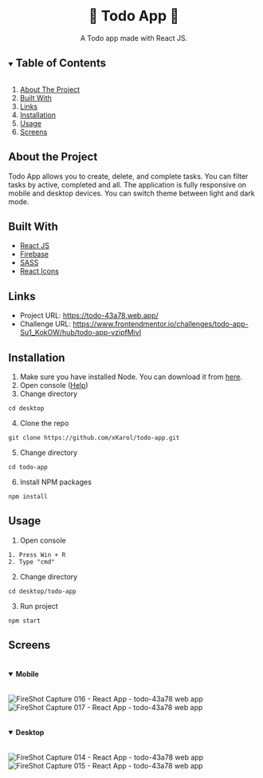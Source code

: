 <center>
<br/>
<h1>📝 Todo App 📝</h1>
A Todo app made with React JS.
<br/>
</center>
<details open="open">
  <summary><h2 style="display: inline-block">Table of Contents</h2></summary>
  <ol>
    <li><a href="#about-the-project">About The Project</a></li>
    <li><a href="#built-with">Built With</a></li>
    <li><a href="#links">Links</a></li>
    <li><a href="#installation">Installation</a></li>
    <li><a href="#usage">Usage</a></li>
    <li><a href="#screens">Screens</a></li>
  </ol>
</details>

## About the Project
Todo App allows you to create, delete, and complete tasks. You can filter tasks by active, completed and all. The application is fully responsive on mobile and desktop devices. You can switch theme between light and dark mode.

## Built With
* <a href="https://reactjs.org/">React JS</a>
* <a href="https://firebase.google.com/">Firebase</a>
* <a href="https://sass-lang.com/">SASS</a>
* <a href="https://react-icons.github.io/react-icons/">React Icons</a>

## Links 
- Project URL: https://todo-43a78.web.app/
- Challenge URL: https://www.frontendmentor.io/challenges/todo-app-Su1_KokOW/hub/todo-app-vzipfMivI

## Installation
1. Make sure you have installed Node. You can download it from [here](https://nodejs.org/en/).
2. Open console ([Help](#usage))
3. Change directory

`cd desktop`

4. Clone the repo

`git clone https://github.com/xKarol/todo-app.git`

5. Change directory

`cd todo-app`

6. Install NPM packages

`npm install`

## Usage
1. Open console

```
1. Press Win + R
2. Type "cmd"
```
2. Change directory

```cd desktop/todo-app```

3. Run project

```npm start```

## Screens
<details open="open">
  <summary><h4 style="display: inline-block">Mobile</h2></summary>
  
![FireShot Capture 016 - React App - todo-43a78 web app](https://user-images.githubusercontent.com/83913433/143030759-f6f180e7-ed10-49d0-a594-3abbf11930d7.png)
![FireShot Capture 017 - React App - todo-43a78 web app](https://user-images.githubusercontent.com/83913433/143030785-1d79fbec-9dff-4dd4-bc51-37e09cb3111b.png)
</details>

<details open="open">
  <summary><h4 style="display: inline-block">Desktop</h2></summary>
  
 ![FireShot Capture 014 - React App - todo-43a78 web app](https://user-images.githubusercontent.com/83913433/143030741-6d55a095-e9f3-4d30-b92c-9b10de3c3144.png)
 <br />
![FireShot Capture 015 - React App - todo-43a78 web app](https://user-images.githubusercontent.com/83913433/143030747-bf32a177-ab3c-4d71-a47f-e7f4c53ef39e.png)
</details>
